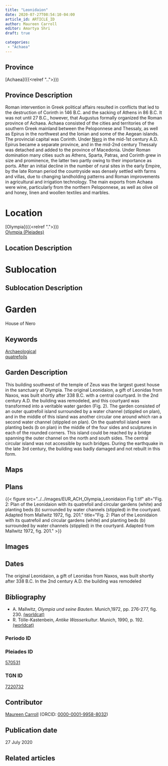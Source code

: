 ```yaml
---
title: "Leonidaion"
date: 2020-07-27T08:54:10-04:00
article_id: ARTICLE_ID
author: Maureen Carroll
editor: Amartya Shri
draft: true

categories:
 - "Achaea"
---
```


## Province

[Achaea]({{<relref "..">}})

## Province Description

Roman intervention in Greek political affairs resulted in conflicts that led to the destruction of Corinth in 146 B.C. and the sacking of Athens in 86 B.C. It was not until 27 B.C., however, that Augustus formally organized the Roman province of Achaea. Achaea consisted of the cities and territories of the southern Greek mainland between the Peloponnese and Thessaly, as well as Epirus in the northwest and the Ionian and some of the Aegean islands.
The provincial capital was Corinth. Under [Nero](link) in the mid-1st century A.D. Epirus became a separate province, and in the mid-2nd century Thessaly was detached and added to the province of Macedonia. Under Roman domination many cities such as Athens, Sparta, Patras, and Corinth grew in size and prominence, the latter two partly owing to their importance as ports.  After an initial decline in the number of rural sites in the early Empire, by the late Roman period the countryside was densely settled with farms and villas, due to changing landholding patterns and Roman improvements in agricultural and irrigation technology. The main exports from Achaea were wine, particularly from the northern Peloponnese, as well as olive oil and honey, linen and woollen textiles and marbles.

# Location


[Olympia]({{<relref ".">}}) \
[Olympia (Pleiades)](https://pleiades.stoa.org/places/570531)


## Location Description

<!-- LEAVE THIS BLANK FOR NOW -->

# Sublocation

<!--
Regio IX

[AREA WITHIN LOCATION, LIKE “PALATINE HILL”](GEOREFERENCE LINK)
A sublocation is any area larger than an individual garden, but located within a location. I would always try to include a link to a controlled vocabulary here if possible. This ID may well be different from the Garden ID, e.g., Pompeii versus a Garden in one of the houses which has its own Pleiades ID.
-->

## Sublocation Description

<!-- DESCRIPTION -->

# Garden

House of Nero

## Keywords

[Archaeological](#) \
[quatrefoils](http://vocab.getty.edu/page/aat/300009784)


## Garden Description

This building southwest of the temple of Zeus was the largest guest house in the sanctuary at Olympia.  The original Leonidaion, a gift of Leonidas from Naxos, was built shortly after 338 B.C. with a central courtyard.  In the 2nd century A.D. the building was remodeled, and this courtyard was transformed into a veritable water garden (Fig. 2).  The garden consisted of an outer quatrefoil island surrounded by a water channel (stippled on plan), and in the middle of this island was another circular one around which ran a second water channel (stippled on plan).  On the quatrefoil island were planting beds (b on plan) in the middle of the four sides and sculptures in each of the rounded corners.  This island could be reached by a bridge spanning the outer channel on the north and south sides. The central circular island was not accessible by such bridges.  During the earthquake in the late 3rd century, the building was badly damaged and not rebuilt in this form.

## Maps

<!--
OLD WAY (DO NOT USE)
![alt_text](../../images/image_name.ext)
*CAPTION*

NEW WAY ↓↓↓↓
{{< figure src="../../images/image_name.ext" alt="ALT_TEXT" title="CAPTION" >}}
-->

## Plans


{{< figure src="../../images/EUR_ACH_Olympia_Leonidaion Fig 1.tif" alt="Fig. 2: Plan of the Leonidaion with its quatrefoil and circular gardens (white) and planting beds (b) surrounded by water channels (stippled) in the courtyard. Adapted from Mallwitz 1972, fig. 201." title="Fig. 2: Plan of the Leonidaion with its quatrefoil and circular gardens (white) and planting beds (b) surrounded by water channels (stippled) in the courtyard. Adapted from Mallwitz 1972, fig. 201." >}}

## Images

<!--
OLD WAY (DO NOT USE)
![alt_text](../../images/image_name.ext)
*CAPTION*

NEW WAY ↓↓↓↓
{{< figure src="../../images/image_name.ext" alt="ALT_TEXT" title="CAPTION" >}}
-->

## Dates

The original Leonidaion, a gift of Leonidas from Naxos, was built shortly after 338 B.C.
In the 2nd century A.D. the building was remodeled

## Bibliography

* A. Mallwitz, *Olympia und seine Bauten.* Munich,1972, pp. 276-277, fig. 230. [(worldcat)](http://www.worldcat.org/oclc/51584745)
* R. Tölle-Kastenbein, *Antike Wasserkultur*. Munich, 1990, p. 192. [(worldcat)](http://www.worldcat.org/oclc/231090332)

### Periodo ID

<!-- [PERIODO_ID](https://pleiades.stoa.org/places/PLEIADES_ID) -->

### Pleiades ID

[570531](https://pleiades.stoa.org/places/570531)

### TGN ID

[7220732](http://vocab.getty.edu/page/tgn/7220732)

## Contributor

[Maureen Carroll](link) (ORCID: [0000-0001-9958-8032](https://orcid.org/0000-0001-9958-8032))

## Publication date

27 July 2020

## Related articles

<!-- Links to other related articles. Leave blank for now -->
